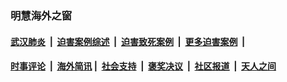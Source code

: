 
### 明慧海外之窗

####  [武汉肺炎](indexes/365.md?t=04270101) &nbsp;|&nbsp;  [迫害案例综述](indexes/328.md?t=04270101) &nbsp;|&nbsp; [迫害致死案例](indexes/277.md?t=04270101)  &nbsp;|&nbsp; [更多迫害案例](indexes/81.md?t=04270101)  &nbsp;|&nbsp; 
####  [时事评论](indexes/19.md?t=04270101) &nbsp;|&nbsp; [海外简讯](indexes/245.md?t=04270101)&nbsp;|&nbsp;  [社会支持](indexes/140.md?t=04270101) &nbsp;|&nbsp; [褒奖决议](indexes/282.md?t=04270101) &nbsp;|&nbsp; [社区报道](indexes/91.md?t=04270101)  &nbsp;|&nbsp; [天人之间](indexes/78.md?t=04270101) 

